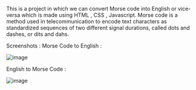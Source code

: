 This is a project in which we can convert Morse code into English or vice-versa which is made using HTML , CSS , Javascript.
Morse code is a method used in telecommunication to encode text characters as standardized sequences of two different signal durations, called dots and dashes, or dits and dahs.

Screenshots :
  Morse Code to English :
 
  
  
  ![image](https://github.com/Tanmayee006/Morse-code-Translator/assets/149505841/862ae5f9-e539-43c3-886a-ed9989433aef)

  
  English to Morse Code :
  
  
  
  
  ![image](https://github.com/Tanmayee006/Morse-code-Translator/assets/149505841/3aa2f258-b55d-420d-8768-277062931a42)
